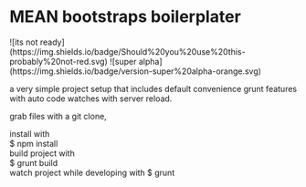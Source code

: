 <h1>MEAN bootstraps boilerplater</h1>
![its not ready](https://img.shields.io/badge/Should%20you%20use%20this-probably%20not-red.svg)   
![super alpha](https://img.shields.io/badge/version-super%20alpha-orange.svg)  

a very simple project setup that includes default convenience grunt features with auto code watches with server reload.

grab files with a git clone,

install with   
$ npm install   
build project with   
$ grunt build   
watch project while developing with
$ grunt   
